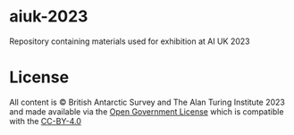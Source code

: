 # aiuk-2023
Repository containing materials used for exhibition at AI UK 2023

# License
All content is &copy; British Antarctic Survey and The Alan Turing Institute 2023 and made available via the [Open Government License](https://www.nationalarchives.gov.uk/doc/open-government-licence/version/3/) which is compatible with the [CC-BY-4.0](https://creativecommons.org/licenses/by/4.0/)

